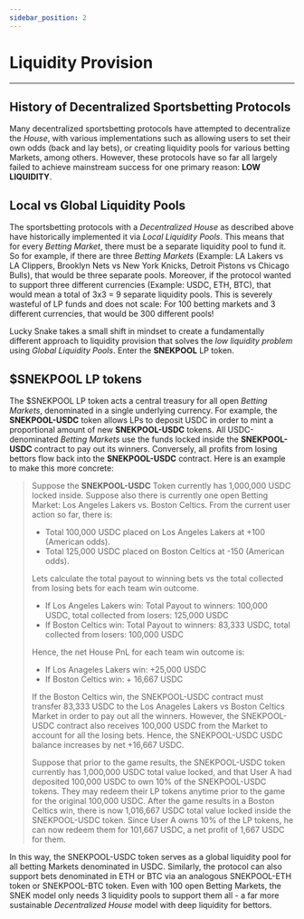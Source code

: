 ```yaml
---
sidebar_position: 2
---
```


# Liquidity Provision

---

## History of Decentralized Sportsbetting Protocols

Many decentralized sportsbetting protocols have attempted to decentralize the *House*, with various implementations such as allowing users to set their own odds (back and lay bets), or creating liquidity pools for various betting Markets, among others. However, these protocols have so far all largely failed to achieve mainstream success for one primary reason: **LOW LIQUIDITY**.

## Local vs Global Liquidity Pools

The sportsbetting protocols with a *Decentralized House* as described above have historically implemented it via *Local Liquidity Pools*. This means that for every *Betting Market*, there must be a separate liquidity pool to fund it. So for example, if there are three *Betting Markets* (Example: LA Lakers vs LA Clippers, Brooklyn Nets vs New York Knicks, Detroit Pistons vs Chicago Bulls), that would be three separate pools. Moreover, if the protocol wanted to support three different currencies (Example: USDC, ETH, BTC), that would mean a total of 3x3 = 9 separate liquidity pools. This is severely wasteful of LP funds and does not scale: For 100 betting markets and 3 different currencies, that would be 300 different pools!

Lucky Snake takes a small shift in mindset to create a fundamentally different approach to liquidity provision that solves the *low liquidity problem* using *Global Liquidity Pools*. Enter the **SNEKPOOL** LP token.

## $SNEKPOOL LP tokens

The $SNEKPOOL LP token acts a central treasury for all open *Betting Markets*, denominated in a single underlying currency. For example, the **SNEKPOOL-USDC** token allows LPs to deposit USDC in order to mint a proportional amount of new **SNEKPOOL-USDC** tokens. All USDC-denominated *Betting Markets* use the funds locked inside the **SNEKPOOL-USDC** contract to pay out its winners. Conversely, all profits from losing bettors flow back into the **SNEKPOOL-USDC** contract. Here is an example to make this more concrete:

> Suppose the **SNEKPOOL-USDC** Token currently has 1,000,000 USDC locked inside. Suppose also there is currently one open Betting Market: Los Angeles Lakers vs. Boston Celtics. From the current user action so far, there is:
>
> * Total 100,000 USDC placed on Los Angeles Lakers at +100 (American odds).
> * Total 125,000 USDC placed on Boston Celtics at -150 (American odds).
>
> Lets calculate the total payout to winning bets vs the total collected from losing bets for each team win outcome.
>
> * If Los Angeles Lakers win: Total Payout to winners: 100,000 USDC, total collected from losers: 125,000 USDC
> * If Boston Celtics win: Total Payout to winners: 83,333 USDC, total collected from losers: 100,000 USDC
>
> Hence, the net House PnL for each team win outcome is:
>
> * If Los Anageles Lakers win: +25,000 USDC
> * If Boston Celtics win: + 16,667 USDC
>
> If the Boston Celtics win, the SNEKPOOL-USDC contract must transfer 83,333 USDC to the Los Anageles Lakers vs Boston Celtics Market in order to pay out all the winners. However, the SNEKPOOL-USDC contract also receives 100,000 USDC from the Market to account for all the losing bets. Hence, the SNEKPOOL-USDC USDC balance increases by net +16,667 USDC.
>
> Suppose that prior to the game results, the SNEKPOOL-USDC token currently has 1,000,000 USDC total value locked, and that User A had deposited 100,000 USDC to own 10% of the SNEKPOOL-USDC tokens. They may redeem their LP tokens anytime prior to the game for the original 100,000 USDC. After the game results in a Boston Celtics win, there is now 1,016,667 USDC total value locked inside the SNEKPOOL-USDC token. Since User A owns 10% of the LP tokens, he can now redeem them for 101,667 USDC, a net profit of 1,667 USDC for them.
 
In this way, the SNEKPOOL-USDC token serves as a global liquidity pool for all betting Markets denominated in USDC. Similarly, the protocol can also support bets denominated in ETH or BTC via an analogous SNEKPOOL-ETH token or SNEKPOOL-BTC token. Even with 100 open Betting Markets, the SNEK model only needs 3 liquidity pools to support them all - a far more sustainable *Decentralized House* model with deep liquidity for bettors.
